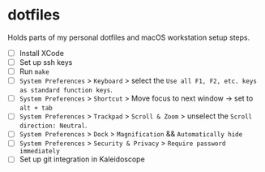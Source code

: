 # dotfiles
Holds parts of my personal dotfiles and macOS workstation setup steps.

* [ ] Install XCode
* [ ] Set up ssh keys
* [ ] Run `make`
* [ ] `System Preferences` > `Keyboard` > select the `Use all F1, F2, etc. keys as standard function keys`.
* [ ] `System Preferences` > `Shortcut` > Move focus to next window -> set to `alt + tab`
* [ ] `System Preferences` > `Trackpad` > `Scroll & Zoom` > unselect the `Scroll direction: Neutral`.
* [ ] `System Preferences` > `Dock` > `Magnification` && `Automatically hide`
* [ ] `System Preferences` > `Security & Privacy` > `Require password immediately`
* [ ] Set up git integration in Kaleidoscope
